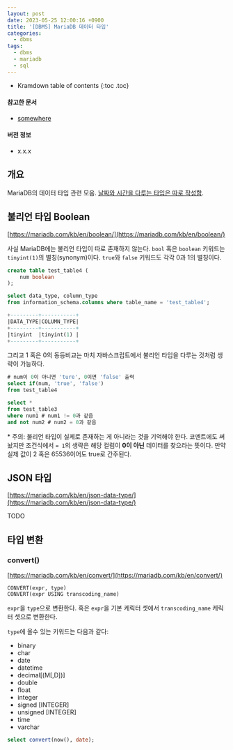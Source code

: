 ```yaml
---
layout: post
date: 2023-05-25 12:00:16 +0900
title: '[DBMS] MariaDB 데이터 타입'
categories:
  - dbms
tags:
  - dbms
  - mariadb
  - sql
---
```


* Kramdown table of contents
{:toc .toc}

#### 참고한 문서

- [somewhere](somewhere)

#### 버전 정보

- x.x.x


## 개요

MariaDB의 데이터 타입 관련 모음. [날짜와 시간을 다루는 타입은 따로 작성함](/dbms/dbms-mariadb-date-날짜와-시간/).


## 불리언 타입 Boolean

[https://mariadb.com/kb/en/boolean/](https://mariadb.com/kb/en/boolean/)

사실 MariaDB에는 불리언 타입이 따로 존재하지 않는다. `bool` 혹은 `boolean` 키워드는 `tinyint(1)`의 별칭(synonym)이다. `true`와 `false` 키워드도 각각 0과 1의 별칭이다.

```sql
create table test_table4 (
    num boolean
);

select data_type, column_type
from information_schema.columns where table_name = 'test_table4';

+---------+-----------+
|DATA_TYPE|COLUMN_TYPE|
+---------+-----------+
|tinyint  |tinyint(1) |
+---------+-----------+
```

그리고 1 혹은 0의 동등비교는 마치 자바스크립트에서 불리언 타입을 다루는 것처럼 생략이 가능하다.

```sql
# num이 0이 아니면 'ture', 0이면 'false' 출력
select if(num, 'true', 'false')
from test_table4
```

```sql
select *
from test_table3
where num1 # num1 != 0과 같음
and not num2 # num2 = 0과 같음
```

\* 주의: 불리언 타입이 실제로 존재하는 게 아니라는 것을 기억해야 한다. 코멘트에도 써놨지만 조건식에서 `= 1`의 생략은 해당 컬럼이 **0이 아닌** 데이터를 찾으라는 뜻이다. 만약 실제 값이 2 혹은 65536이어도 true로 간주된다.


## JSON 타입

[https://mariadb.com/kb/en/json-data-type/](https://mariadb.com/kb/en/json-data-type/)

TODO


## 타입 변환

### convert()

[https://mariadb.com/kb/en/convert/](https://mariadb.com/kb/en/convert/)

```
CONVERT(expr, type)
CONVERT(expr USING transcoding_name)
```

`expr`을 `type`으로 변환한다. 혹은 `expr`을 기본 케릭터 셋에서 `transcoding_name` 케릭터 셋으로 변환한다.

`type`에 올수 있는 키워드는 다음과 같다:

- binary
- char
- date
- datetime
- decimal[(M[,D])]
- double
- float
- integer
- signed [INTEGER]
- unsigned [INTEGER]
- time
- varchar

```sql
select convert(now(), date);
```
